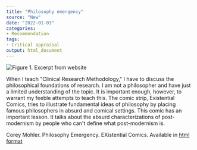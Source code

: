 ```yaml
---
title: "Philosophy emergency"
source: "New"
date: "2022-01-03"
categories:
- Recommendation
tags:
- Critical appraisal
output: html_document
---
```


![Figure 1. Excerpt from website](http://www.pmean.com/new-images/22/philosophy-emergency-01.png)

<div class="notes">

When I teach "Clinical Research Methodology," I have to discuss the philosophical foundations of research. I am not a philosopher and have just a limited understanding of the topic. It is important enough, however, to warrant my feeble attempts to teach this. The comic strip, Existential Comics, tries to illustrate fundamental ideas of philosophy by placing famous philosophers in absurd and comical settings. This comic has an important lesson. It talks about the absurd characterizations of post-modernism by people who can't define what post-modernism is.

Corey Mohler. Philosophy Emergency. EXistential Comics. Available in [html format][moh1]

[moh1]: https://existentialcomics.com/comic/289

</div>